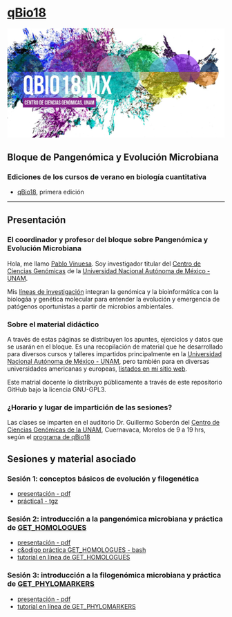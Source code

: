 # [qBio18](http://www.qbio18.mx/)

<img src="docs/pics/qBio_logo_and_contact.jpg" />


## Bloque de **Pangen&oacute;mica y Evoluci&oacute;n Microbiana**

### Ediciones de los cursos de verano en biolog&iacute;a cuantitativa
- [qBio18](http://www.qbio18.mx/), primera edici&oacute;n

***
 
## Presentaci&oacute;n

### El coordinador y profesor del bloque sobre **Pangen&oacute;mica y Evoluci&oacute;n Microbiana**
Hola, me llamo [Pablo Vinuesa](http://www.ccg.unam.mx/~vinuesa/). Soy investigador titular del 
[Centro de Ciencias Gen&oacute;micas](http://www.ccg.unam.mx) de la 
[Universidad Nacional Aut&oacute;noma de M&eacute;xico - UNAM](http://www.unam.mx/).

Mis [l&iacute;neas de investigaci&oacute;n](http://www.ccg.unam.mx/~vinuesa/research.html) 
integran la gen&oacute;mica y la bioinform&aacute;tica con la biolog&aacute;a y gen&eacute;tica molecular para entender 
la evoluci&oacute;n y emergencia de pat&oacute;genos oportunistas a partir de microbios ambientales.

### Sobre el material did&aacute;ctico
A trav&eacute;s de estas p&aacute;ginas se distribuyen los apuntes, ejercicios y datos que se usar&aacute;n en el bloque.
Es una recopilaci&oacute;n de material que he desarrollado para diversos cursos y talleres impartidos principalmente en la [Universidad Nacional Aut&oacute;noma de M&eacute;xico - UNAM](https://www.unam.mx/), pero tambi&eacute;n para en diversas universidades americanas y europeas, [listados en mi sitio web](http://www.ccg.unam.mx/~vinuesa/cursos.html).
  
Este matrial docente lo distribuyo p&uacute;blicamente a trav&eacute;s de este repositorio GitHub bajo la licencia GNU-GPL3.

### ¿Horario y lugar de impartici&oacute;n de las sesiones?
Las clases se imparten en el auditorio Dr. Guillermo Sober&oacute;n del [Centro de Ciencias Gen&oacute;micas de la UNAM](http://www.ccg.unam.mx), Cuernavaca, Morelos
de 9 a 19 hrs, seg&uacute;n el [programa de qBio18](http://www.qbio18.mx/qBio18_programa.pdf)


## Sesiones y material asociado

### Sesi&oacute;n 1: conceptos b&aacute;sicos de evoluci&oacute;n y filogen&eacute;tica
- [presentaci&oacute;n - pdf](https://github.com/vinuesa/qBio/blob/master/docs/sesion1/qBio18_sesion1_intro2phyloinfo.pdf)
- [pr&aacute;ctica1 - tgz](https://github.com/vinuesa/qBio/blob/master/docs/sesion1/practica.tgz)

### Sesi&oacute;n 2: introducci&oacute;n a la pangen&oacute;mica microbiana y pr&aacute;ctica de [GET_HOMOLOGUES]()
- [presentaci&oacute;n - pdf](https://github.com/vinuesa/qBio/blob/master/docs/sesion2/qBio18_sesion2_Pangenomica_y_filogenomica_bacteriana_25Jul18.pdf)
- [c&odigo pr&aacute;ctica GET_HOMOLOGUES - bash](https://github.com/vinuesa/qBio/blob/master/docs/sesion2/code4_GET_HOMOLOGUES_qBio18.txt)
- [tutorial en l&iacute;nea de GET_HOMOLOGUES](https://vinuesa.github.io/get_phylomarkers/#get_homologues-get_phylomarkers-tutorials)

### Sesi&oacute;n 3: introducci&oacute;n a la filogen&oacute;mica microbiana y pr&aacute;ctica de [GET_PHYLOMARKERS]()
- [presentaci&oacute;n - pdf](https://github.com/vinuesa/qBio/blob/master/docs/sesion3/qBio18_sesion3_get_phylomarkers_overview_25Jul18.pdf)
- [tutorial en l&iacute;nea de GET_PHYLOMARKERS](https://vinuesa.github.io/get_phylomarkers/#get_homologues-get_phylomarkers-tutorials)
